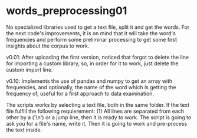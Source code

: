 # words_preprocessing01
No specialized libraries used to get a text file, split it and get the words. For the next code's improvements, it is on mind that it will take the word's frequencies and perform some preliminar processing to get some first insights about the corpus to work.

v0.01: After uploading the first version, noticed that forgot to delete the line for importing a custom library, so, in order for it to work,
just delete the custom import line.

v0.10: Implements the use of pandas and numpy to get an array with frequencies, and optionally, the name of the word which is getting the frequency of, useful for a first approach to data examination.


The scripts works by selecting a text file, both in the same folder. If the text file fulfill the following requierement: (1) All lines are
separated from each other by a ('\n') or a jump line, then it is ready to work.
The script is going to ask you for a file's name, write it. Then it is going to work and pre-process the text inside.


